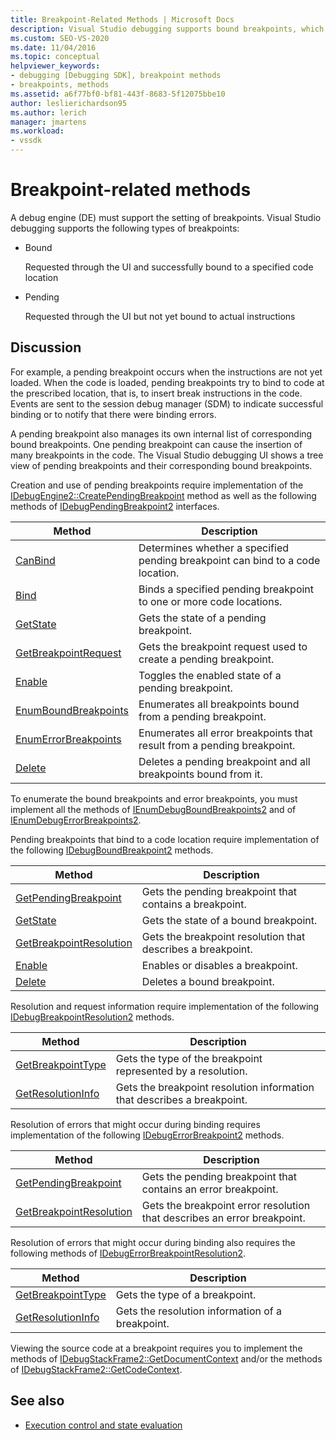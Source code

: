 ```yaml
---
title: Breakpoint-Related Methods | Microsoft Docs
description: Visual Studio debugging supports bound breakpoints, which are successfully bound to a location in the code, and pending breakpoints, which are not yet bound.
ms.custom: SEO-VS-2020
ms.date: 11/04/2016
ms.topic: conceptual
helpviewer_keywords:
- debugging [Debugging SDK], breakpoint methods
- breakpoints, methods
ms.assetid: a6f77bf0-bf81-443f-8683-5f12075bbe10
author: leslierichardson95
ms.author: lerich
manager: jmartens
ms.workload:
- vssdk
---
```

# Breakpoint-related methods
A debug engine (DE) must support the setting of breakpoints. Visual Studio debugging supports the following types of breakpoints:

- Bound

     Requested through the UI and successfully bound to a specified code location

- Pending

     Requested through the UI but not yet bound to actual instructions

## Discussion
 For example, a pending breakpoint occurs when the instructions are not yet loaded. When the code is loaded, pending breakpoints try to bind to code at the prescribed location, that is, to insert break instructions in the code. Events are sent to the session debug manager (SDM) to indicate successful binding or to notify that there were binding errors.

 A pending breakpoint also manages its own internal list of corresponding bound breakpoints. One pending breakpoint can cause the insertion of many breakpoints in the code. The Visual Studio debugging UI shows a tree view of pending breakpoints and their corresponding bound breakpoints.

 Creation and use of pending breakpoints require implementation of the [IDebugEngine2::CreatePendingBreakpoint](../../extensibility/debugger/reference/idebugengine2-creatependingbreakpoint.md) method as well as the following methods of [IDebugPendingBreakpoint2](../../extensibility/debugger/reference/idebugpendingbreakpoint2.md) interfaces.

|Method|Description|
|------------|-----------------|
|[CanBind](../../extensibility/debugger/reference/idebugpendingbreakpoint2-canbind.md)|Determines whether a specified pending breakpoint can bind to a code location.|
|[Bind](../../extensibility/debugger/reference/idebugpendingbreakpoint2-bind.md)|Binds a specified pending breakpoint to one or more code locations.|
|[GetState](../../extensibility/debugger/reference/idebugpendingbreakpoint2-getstate.md)|Gets the state of a pending breakpoint.|
|[GetBreakpointRequest](../../extensibility/debugger/reference/idebugpendingbreakpoint2-getbreakpointrequest.md)|Gets the breakpoint request used to create a pending breakpoint.|
|[Enable](../../extensibility/debugger/reference/idebugpendingbreakpoint2-enable.md)|Toggles the enabled state of a pending breakpoint.|
|[EnumBoundBreakpoints](../../extensibility/debugger/reference/idebugpendingbreakpoint2-enumboundbreakpoints.md)|Enumerates all breakpoints bound from a pending breakpoint.|
|[EnumErrorBreakpoints](../../extensibility/debugger/reference/idebugpendingbreakpoint2-enumerrorbreakpoints.md)|Enumerates all error breakpoints that result from a pending breakpoint.|
|[Delete](../../extensibility/debugger/reference/idebugpendingbreakpoint2-delete.md)|Deletes a pending breakpoint and all breakpoints bound from it.|

 To enumerate the bound breakpoints and error breakpoints, you must implement all the methods of [IEnumDebugBoundBreakpoints2](../../extensibility/debugger/reference/ienumdebugboundbreakpoints2.md) and of [IEnumDebugErrorBreakpoints2](../../extensibility/debugger/reference/ienumdebugerrorbreakpoints2.md).

 Pending breakpoints that bind to a code location require implementation of the following [IDebugBoundBreakpoint2](../../extensibility/debugger/reference/idebugboundbreakpoint2.md) methods.

|Method|Description|
|------------|-----------------|
|[GetPendingBreakpoint](../../extensibility/debugger/reference/idebugboundbreakpoint2-getpendingbreakpoint.md)|Gets the pending breakpoint that contains a breakpoint.|
|[GetState](../../extensibility/debugger/reference/idebugboundbreakpoint2-getstate.md)|Gets the state of a bound breakpoint.|
|[GetBreakpointResolution](../../extensibility/debugger/reference/idebugboundbreakpoint2-getbreakpointresolution.md)|Gets the breakpoint resolution that describes a breakpoint.|
|[Enable](../../extensibility/debugger/reference/idebugboundbreakpoint2-enable.md)|Enables or disables a breakpoint.|
|[Delete](../../extensibility/debugger/reference/idebugboundbreakpoint2-delete.md)|Deletes a bound breakpoint.|

 Resolution and request information require implementation of the following [IDebugBreakpointResolution2](../../extensibility/debugger/reference/idebugbreakpointresolution2.md) methods.

|Method|Description|
|------------|-----------------|
|[GetBreakpointType](../../extensibility/debugger/reference/idebugbreakpointresolution2-getbreakpointtype.md)|Gets the type of the breakpoint represented by a resolution.|
|[GetResolutionInfo](../../extensibility/debugger/reference/idebugbreakpointresolution2-getresolutioninfo.md)|Gets the breakpoint resolution information that describes a breakpoint.|

 Resolution of errors that might occur during binding requires implementation of the following [IDebugErrorBreakpoint2](../../extensibility/debugger/reference/idebugerrorbreakpoint2.md) methods.

|Method|Description|
|------------|-----------------|
|[GetPendingBreakpoint](../../extensibility/debugger/reference/idebugerrorbreakpoint2-getpendingbreakpoint.md)|Gets the pending breakpoint that contains an error breakpoint.|
|[GetBreakpointResolution](../../extensibility/debugger/reference/idebugerrorbreakpoint2-getbreakpointresolution.md)|Gets the breakpoint error resolution that describes an error breakpoint.|

 Resolution of errors that might occur during binding also requires the following methods of [IDebugErrorBreakpointResolution2](../../extensibility/debugger/reference/idebugerrorbreakpointresolution2.md).

|Method|Description|
|------------|-----------------|
|[GetBreakpointType](../../extensibility/debugger/reference/idebugerrorbreakpointresolution2-getbreakpointtype.md)|Gets the type of a breakpoint.|
|[GetResolutionInfo](../../extensibility/debugger/reference/idebugerrorbreakpointresolution2-getresolutioninfo.md)|Gets the resolution information of a breakpoint.|

 Viewing the source code at a breakpoint requires you to implement the methods of [IDebugStackFrame2::GetDocumentContext](../../extensibility/debugger/reference/idebugstackframe2-getdocumentcontext.md) and/or the methods of [IDebugStackFrame2::GetCodeContext](../../extensibility/debugger/reference/idebugstackframe2-getcodecontext.md).

## See also
- [Execution control and state evaluation](../../extensibility/debugger/execution-control-and-state-evaluation.md)
